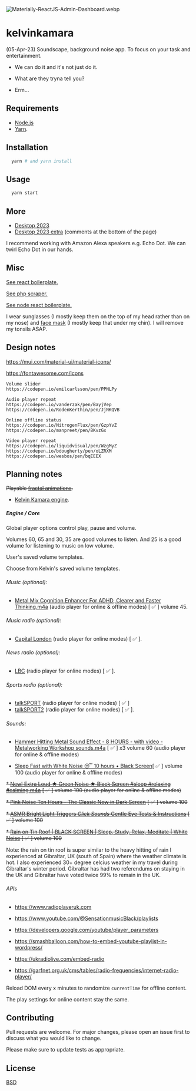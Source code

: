 <img src="https://codedthemes.com/wp-content/uploads/edd/2022/05/Materially-ReactJS-Admin-Dashboard.webp" alt="Materially-ReactJS-Admin-Dashboard.webp" width=""/>

# kelvinkamara

(05-Apr-23) Soundscape, background noise app. To focus on your task and entertainment.

- We can do it and it's not just do it.

- What are they tryna tell you?

- Erm...

## Requirements

* [Node.js](https://nodejs.org/en/)
* [Yarn](https://yarnpkg.com/).

## Installation

```bash
  yarn # and yarn install
```

## Usage

```bash
  yarn start
```

## More

* [Desktop 2023](https://raw.githubusercontent.com/kkamara/useful/main/desktop-2023.png)
* [Desktop 2023 extra](https://github.com/kkamara/useful/commit/a9e620925598c945ad71501388dc615f4b381d33) (comments at the bottom of the page)

I recommend working with Amazon Alexa speakers e.g. Echo Dot. We can twirl Echo Dot in our hands.

## Misc

[See react boilerplate.](https://github.com/kkamara/react-boilerplate)

[See php scraper.](https://github.com/kkamara/php-scraper)

[See node react boilerplate.](https://github.com/kkamara/node-react-boilerplate)

I wear sunglasses (I mostly keep them on the top of my head rather than on my nose) and [face mask](https://www.amazon.co.uk/gp/product/B08FK54H5Q) (I mostly keep that under my chin). I will remove my tonsils ASAP.

## Design notes

https://mui.com/material-ui/material-icons/

https://fontawesome.com/icons

```
Volume slider
https://codepen.io/emilcarlsson/pen/PPNLPy

Audio player repeat
https://codepen.io/vanderzak/pen/BayjVep
https://codepen.io/RodenKerthin/pen/JjNKQVB

Online offline status
https://codepen.io/NitrogenFlux/pen/GzpYvZ
https://codepen.io/manpreet/pen/BKvzGx

Video player repeat
https://codepen.io/liquidvisual/pen/WzgMyZ
https://codepen.io/bdougherty/pen/oLZRXM
https://codepen.io/wesbos/pen/bqEEEX
```

## Planning notes

~~Playable [fractal animations](https://www.youtube.com/watch?v=t6jlhqNxRYk).~~

* [Kelvin Kamara engine](https://github.com/kkamara/kelvinkamara#engine--core).

##### Engine / Core

Global player options control play, pause and volume.

Volumes 60, 65 and 30, 35 are good volumes to listen. And 25 is a good volume for listening to music on low volume.

User's saved volume templates.

Choose from Kelvin's saved volume templates.

###### Music (optional):

* [Metal Mix Cognition Enhancer For ADHD, Clearer and Faster Thinking.m4a](https://www.youtube.com/watch?v=tCCkHJNeV20) (audio player for online & offline modes) [ ✅ ] volume 45.

###### Music radio (optional):

* [Capital London](https://www.radioplayeruk.com/radio/pop/capitalfm/london.php) (radio player for online modes) [ ✅ ].

###### News radio (optional):

* [LBC](https://www.radioplayeruk.com/radio/sporttalk/lbc.php) (radio player for online modes) [ ✅ ].

###### Sports radio (optional):

* [talkSPORT](https://www.radioplayeruk.com/radio/sporttalk/talksport.php) (radio player for online modes) [ ✅ ]
* [talkSPORT2](https://www.radioplayeruk.com/radio/sporttalk/talksport2.php) (radio player for online modes) [ ✅ ].

###### Sounds:

* [Hammer Hitting Metal Sound Effect - 8 HOURS - with video - Metalworking Workshop sounds.m4a](https://www.youtube.com/watch?v=7d5j4mvprs0) [ ✅ ] x3 volume 60 (audio player for online & offline modes)

* [Sleep Fast with White Noise 😴 10 hours • Black Screen](https://www.youtube.com/watch?v=YDMvzx4citM)[ ✅ ] volume 100 (audio player for online & offline modes)

~~* [New! Extra Loud ★ Green Noise ★ Black Screen #sleep #relaxing #calming.m4a](https://www.youtube.com/watch?v=7HhfE2UlWb0) [ ✅ ] volume 100 (audio player for online & offline modes)~~

~~* [Pink Noise Ten Hours - The Classic Now in Dark Screen](https://www.youtube.com/watch?v=8SHf6wmX5MU) [ ✅ ] volume 100~~

~~* [ASMR Bright Light Triggers *Click Sounds* Gentle Eye Tests & Instructions](https://www.youtube.com/watch?v=0hknw8I4_SY) [ ✅ ] volume 100~~

~~* [Rain on Tin Roof | BLACK SCREEN | Sleep, Study, Relax, Meditate | White Noise](https://www.youtube.com/watch?v=cDUSttYcq2g) [ ✅ ] volume 100~~

Note: the rain on tin roof is super similar to the heavy hitting of rain I experienced at Gibraltar, UK (south of Spain) where the weather climate is hot. I also experienced 30+ degree celcius weather in my travel during Gibraltar's winter period. Gibraltar has had two referendums on staying in the UK and Gibraltar have voted twice 99% to remain in the UK.

###### APIs

* https://www.radioplayeruk.com

* https://www.youtube.com/@SensationmusicBlack/playlists

* https://developers.google.com/youtube/player_parameters

* https://smashballoon.com/how-to-embed-youtube-playlist-in-wordpress/

* https://ukradiolive.com/embed-radio

* https://garfnet.org.uk/cms/tables/radio-frequencies/internet-radio-player/

Reload DOM every x minutes to randomize `currentTime` for offline content.

The play settings for online content stay the same.

## Contributing
Pull requests are welcome. For major changes, please open an issue first to discuss what you would like to change.

Please make sure to update tests as appropriate.

## License
[BSD](https://opensource.org/licenses/BSD-3-Clause)
